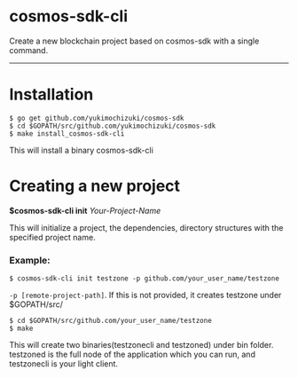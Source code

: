 # cosmos-sdk-cli 
Create a new blockchain project based on cosmos-sdk with a single command.

---

# Installation

```shell
$ go get github.com/yukimochizuki/cosmos-sdk
$ cd $GOPATH/src/github.com/yukimochizuki/cosmos-sdk
$ make install_cosmos-sdk-cli
```

This will install a binary cosmos-sdk-cli

# Creating a new project

**$cosmos-sdk-cli init** _Your-Project-Name_

This will initialize a project, the dependencies, directory structures with the specified project name.

### Example:
```shell
$ cosmos-sdk-cli init testzone -p github.com/your_user_name/testzone
```
`-p [remote-project-path]`. If this is not provided, it creates testzone under $GOPATH/src/


```shell
$ cd $GOPATH/src/github.com/your_user_name/testzone
$ make
```
This will create two binaries(testzonecli and testzoned) under bin folder. testzoned is the full node of the application which you can run, and testzonecli is your light client.

